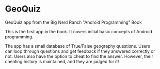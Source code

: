 GeoQuiz
=======

GeoQuiz app from the Big Nerd Ranch "Android Programming" Book

This is the first app in the book. It covers initial basic concepts of Android programming.

The app has a small database of True/False geography questions. Users can loop through questions and get feedback if they answered correctly or not.  Users also have the option to cheat to find the answer. However, their cheating history is maintained, and they are judged for it!
